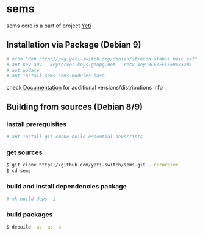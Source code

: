 # sems

sems core is a part of project [Yeti]

## Installation via Package (Debian 9)
```sh
# echo "deb http://pkg.yeti-switch.org/debian/stretch stable main ext" > /etc/apt/sources.list.d/yeti.list
# apt-key adv --keyserver keys.gnupg.net --recv-key 9CEBFFC569A832B6
# apt update
# apt install sems sems-modules-base
```
check [Documentation] for additional versions/distributions info

## Building from sources (Debian 8/9)

### install prerequisites
```sh
# apt install git cmake build-essential devscripts
```

### get sources
```sh
$ git clone https://github.com/yeti-switch/sems.git --recursive
$ cd sems
```

### build and install dependencies package
```sh
# mk-build-deps -i
```

### build packages
```sh
$ debuild -us -uc -b
```

[Yeti]:https://yeti-switch.org/
[Documentation]:https://yeti-switch.org/docs/en/
